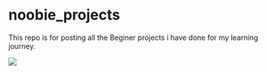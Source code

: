 # noobie_projects

This repo is for posting all the Beginer projects i have done for
my learning journey.

<img src="https://c.tenor.com/GfSX-u7VGM4AAAAC/coding.gif">
